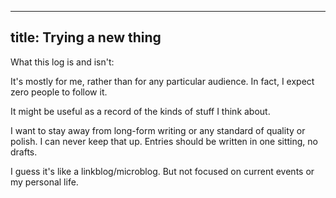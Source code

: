 ----
title: Trying a new thing
----

What this log is and isn't:

It's mostly for me, rather than for any particular audience. In fact, I expect zero people to follow it.

It might be useful as a record of the kinds of stuff I think about.

I want to stay away from long-form writing or any standard of quality or polish. I can never keep that up. Entries should be written in one sitting, no drafts.

I guess it's like a linkblog/microblog. But not focused on current events or my personal life.
